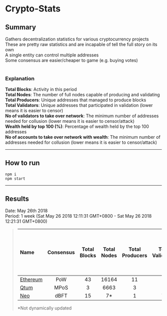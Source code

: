 # Crypto-Stats
## Summary
Gathers decentralization statistics for various cryptocurrency projects<br/>
These are pretty raw statistics and are incapable of tell the full story on its own<br/>
A single entity can control multiple addresses<br/>
Some consensus are easier/cheaper to game (e.g. buying votes)<br/>
<br/>
### Explanation
**Total Blocks**: Activity in this period<br/>
**Total Nodes**: The number of full nodes capable of producing and validating<br/>
**Total Producers**: Unique addresses that managed to produce blocks<br/>
**Total Validators**: Unique addresses that participated in validation (lower means it is easier to censor)<br/>
**No of validators to take over network**: The minimum number of addresses needed for collusion (lower means it is easier to censor/attack)<br/>
**Wealth held by top 100 (%)**: Percentage of wealth held by the top 100 addresses<br/>
**No of accounts to take over network with wealth**: The minimum number of addresses needed for collusion (lower means it is easier to censor/attack)<br/>

---
## How to run
`npm i`<br/>
`npm start`<br/>

---
## Results
Date: May 26th 2018<br/>
Period: 1 week (Sat May 26 2018 12:11:31 GMT+0800 - Sat May 26 2018 12:21:31 GMT+0800)<br/>
> |Name|Consensus|Total Blocks|Total Nodes|Total Producers|Total Validators|No of validators to take over network|Wealth held by top 100 (%)|No of accounts to take over network with wealth|
> |:---|:---:|:---:|:---:|:---:|:---:|:---:|:---:|:---:|
> |[Ethereum](results/ethereum.results.md)|PoW|43|16164|11|11|2|34.504|-|
> |[Qtum](results/qtum.results.md)|MPoS|3|6663|3|3|2|73.061|24|
> |[Neo](results/neo.results.md)|dBFT|15|7*|1|7*|5|?|?|
> *Not dynamically updated
